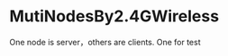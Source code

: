 MutiNodesBy2.4GWireless
=======================

One node is server，others are clients. 
One for test